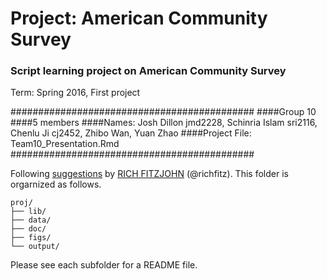 # Project: American Community Survey
### Script learning project on American Community Survey
Term: Spring 2016, First project


############################################
####Group 10
####5 members
####Names: Josh Dillon jmd2228, Schinria Islam sri2116, Chenlu Ji cj2452, Zhibo Wan, Yuan Zhao
####Project File: Team10_Presentation.Rmd
############################################


Following [suggestions](http://nicercode.github.io/blog/2013-04-05-projects/) by [RICH FITZJOHN](http://nicercode.github.io/about/#Team) (@richfitz). This folder is orgarnized as follows.

```
proj/
├── lib/
├── data/
├── doc/
├── figs/
└── output/
```

Please see each subfolder for a README file.
